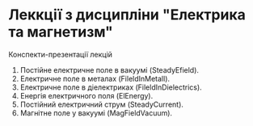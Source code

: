 # Леккції з дисципліни "Електрика та магнетизм"

Конспекти-презентації лекцій

1. Постійне електричне поле в вакуумі (SteadyEfield).
2. Електричне поле в металах (FileldInMetall).
3. Електричне поле в діелектриках (FileldInDielectrics).
4. Енергія електричного поля (ElEnergy).
5. Постійний електричний струм (SteadyCurrent).
6. Магнітне поле у вакуумі (MagFieldVacuum).
